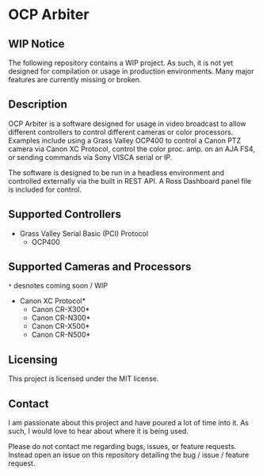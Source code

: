 # OCP Arbiter

## WIP Notice
The following repository contains a WIP project. As such, it is not yet designed for compilation or usage in production environments. Many major features are currently missing or broken.

## Description
OCP Arbiter is a software designed for usage in video broadcast to allow different controllers to control different cameras or color processors. Examples include using a Grass Valley OCP400 to control a Canon PTZ camera via Canon XC Protocol, control the color proc. amp. on an AJA FS4, or sending commands via Sony VISCA serial or IP.

The software is designed to be run in a headless environment and controlled externally via the built in REST API. A Ross Dashboard panel file is included for control.

## Supported Controllers
 - Grass Valley Serial Basic (PCI) Protocol
    - OCP400

## Supported Cameras and Processors
`*` desnotes coming soon / WIP
 - Canon XC Protocol*
   - Canon CR-X300*
   - Canon CR-N300*
   - Canon CR-X500*
   - Canon CR-N500*

## Licensing
This project is licensed under the MIT license.

## Contact
I am passionate about this project and have poured a lot of time into it. As such, I would love to hear about where it is being used.

Please do not contact me regarding bugs, issues, or feature requests. Instead open an issue on this repository detailing the bug / issue / feature request.